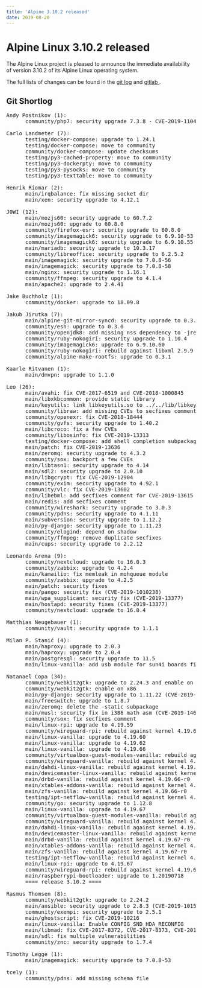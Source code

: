 ```yaml
---
title: 'Alpine 3.10.2 released'
date: 2019-08-20
---
```


Alpine Linux 3.10.2 released
===========================

The Alpine Linux project is pleased to announce the immediate
availability of version 3.10.2 of its Alpine Linux operating system.

The full lists of changes can be found in the [git
log](http://git.alpinelinux.org/cgit/aports/log/?h=v3.10.2) and [gitlab
](https://gitlab.alpinelinux.org/alpine/aports/-/milestones/140).

Git Shortlog
------------

<pre>
Andy Postnikov (1):
      community/php7: security upgrade 7.3.8 - CVE-2019-11041 - CVE-2019-11041

Carlo Landmeter (7):
      testing/docker-compose: upgrade to 1.24.1
      testing/docker-compose: move to community
      community/docker-compose: update checksums
      testing/py3-cached-property: move to community
      testing/py3-dockerpty: move to community
      testing/py3-pysocks: move to community
      testing/py3-texttable: move to community

Henrik Riomar (2):
      main/irqbalance: fix missing socket dir
      main/xen: security upgrade to 4.12.1

J0WI (12):
      main/mozjs60: security upgrade to 60.7.2
      main/mozjs60: upgrade to 60.8.0
      community/firefox-esr: security upgrade to 60.8.0
      community/imagemagick6: security upgrade to 6.9.10-53
      community/imagemagick6: security upgrade to 6.9.10.55
      main/mariadb: security upgrade to 10.3.17
      community/libreoffice: security upgrade to 6.2.5.2
      main/imagemagick: security upgrade to 7.0.8-56
      main/imagemagick: security upgrade to 7.0.8-58
      main/nginx: security upgrade to 1.16.1
      community/ffmpeg: security upgrade to 4.1.4
      main/apache2: upgrade to 2.4.41

Jake Buchholz (1):
      community/docker: upgrade to 18.09.8

Jakub Jirutka (7):
      main/alpine-git-mirror-syncd: security upgrade to 0.3.1
      community/esh: upgrade to 0.3.0
      community/openjdk8: add missing nss dependency to -jre-base
      community/ruby-nokogiri: security upgrade to 1.10.4
      community/imagemagick6: upgrade to 6.9.10.60
      community/ruby-nokogiri: rebuild against libxml 2.9.9
      community/alpine-make-rootfs: upgrade to 0.3.1

Kaarle Ritvanen (1):
      main/dmvpn: upgrade to 1.1.0

Leo (26):
      main/avahi: fix CVE-2017-6519 and CVE-2018-1000845
      main/libxkbcommon: provide static library
      main/keyutils: link libkeyutils.so to ../../lib/libkeyutils.so.1
      community/libraw: add missing CVEs to secfixes comment
      community/openexr: fix CVE-2018-18444
      community/gvfs: security upgrade to 1.40.2
      main/libcroco: fix a few CVEs
      community/libosinfo: fix CVE-2019-13313
      testing/docker-compose: add shell completion subpackages
      main/patch: fix CVE-2019-13636
      main/zeromq: security upgrade to 4.3.2
      community/sox: backport a few CVEs
      main/libtasn1: security upgrade to 4.14
      main/sdl2: security upgrade to 2.0.10
      main/libgcrypt: fix CVE-2019-12904
      community/exim: security upgrade to 4.92.1
      community/vlc: fix CVE-2019-13602
      main/libebml: add secfixes comment for CVE-2019-13615
      main/redis: add secfixes comment
      community/wireshark: security upgrade to 3.0.3
      community/pdns: security upgrade to 4.1.11
      main/subversion: security upgrade to 1.12.2
      main/py-django: security upgrade to 1.11.23
      community/elogind: depend on shadow
      community/ffmpeg: remove duplicate secfixes
      main/cups: security upgrade to 2.2.12

Leonardo Arena (9):
      community/nextcloud: upgrade to 16.0.3
      community/zabbix: upgrade to 4.2.4
      main/kamailio: fix memleak in mohqueue module
      community/zabbix: upgrade to 4.2.5
      main/patch: security fixes
      main/pango: security fix (CVE-2019-1010238)
      main/wpa_supplicant: security fix (CVE-2019-13377)
      main/hostapd: security fixes (CVE-2019-13377)
      community/nextcloud: upgrade to 16.0.4

Matthias Neugebauer (1):
      community/vault: security upgrade to 1.1.1

Milan P. Stanić (4):
      main/haproxy: upgrade to 2.0.3
      main/haproxy: upgrade to 2.0.4
      main/postgresql: security upgrade to 11.5
      main/linux-vanilla: add usb module for sun4i boards fixes #10677

Natanael Copa (34):
      community/webkit2gtk: upgrade to 2.24.3 and enable on arm
      community/webkit2gtk: enable on x86
      main/py-django: security upgrade to 1.11.22 (CVE-2019-12781)
      main/freeswitch: upgrade to 1.8.7
      main/zeromq: delete the -static subpackage
      main/musl: security fix in i386 math asm (CVE-2019-14697)
      community/sox: fix secfixes comment
      main/linux-rpi: upgrade to 4.19.59
      community/wireguard-rpi: rebuild against kernel 4.19.66-r0
      main/linux-vanilla: upgrade to 4.19.60
      main/linux-vanilla: upgrade to 4.19.62
      main/linux-vanilla: upgrade to 4.19.66
      community/virtualbox-guest-modules-vanilla: rebuild against kernel 4.19.66-r0
      community/wireguard-vanilla: rebuild against kernel 4.19.66-r0
      main/dahdi-linux-vanilla: rebuild against kernel 4.19.66-r0
      main/devicemaster-linux-vanilla: rebuild against kernel 4.19.66-r0
      main/drbd-vanilla: rebuild against kernel 4.19.66-r0
      main/xtables-addons-vanilla: rebuild against kernel 4.19.66-r0
      main/zfs-vanilla: rebuild against kernel 4.19.66-r0
      testing/ipt-netflow-vanilla: rebuild against kernel 4.19.66-r0
      community/go: security upgrade to 1.12.8
      main/linux-vanilla: upgrade to 4.19.67
      community/virtualbox-guest-modules-vanilla: rebuild against kernel 4.19.67-r0
      community/wireguard-vanilla: rebuild against kernel 4.19.67-r0
      main/dahdi-linux-vanilla: rebuild against kernel 4.19.67-r0
      main/devicemaster-linux-vanilla: rebuild against kernel 4.19.67-r0
      main/drbd-vanilla: rebuild against kernel 4.19.67-r0
      main/xtables-addons-vanilla: rebuild against kernel 4.19.67-r0
      main/zfs-vanilla: rebuild against kernel 4.19.67-r0
      testing/ipt-netflow-vanilla: rebuild against kernel 4.19.67-r0
      main/linux-rpi: upgrade to 4.19.67
      community/wireguard-rpi: rebuild against kernel 4.19.67-r0
      main/raspberrypi-bootloader: upgrade to 1.20190718
      ==== release 3.10.2 ====

Rasmus Thomsen (8):
      community/webkit2gtk: upgrade to 2.24.2
      main/ansible: security upgrade to 2.8.3 (CVE-2019-10156)
      community/exempi: security upgrade to 2.5.1
      main/ghostscript: fix CVE-2019-10216
      main/linux-vanilla: Enable CONFIG_SND_HDA_RECONFIG
      main/libmad: fix CVE-2017-8372, CVE-2017-8373, CVE-2017-8374
      main/sdl: fix multiple vulnerabilities
      community/znc: security upgrade to 1.7.4

Timothy Legge (1):
      main/imagemagick: security upgrade to 7.0.8-53

tcely (1):
      community/pdns: add missing schema file
</pre>
